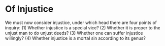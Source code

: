 # Of Injustice

We must now consider injustice, under which head there are four points of inquiry:
(1) Whether injustice is a special vice?
(2) Whether it is proper to the unjust man to do unjust deeds?
(3) Whether one can suffer injustice willingly?
(4) Whether injustice is a mortal sin according to its genus?